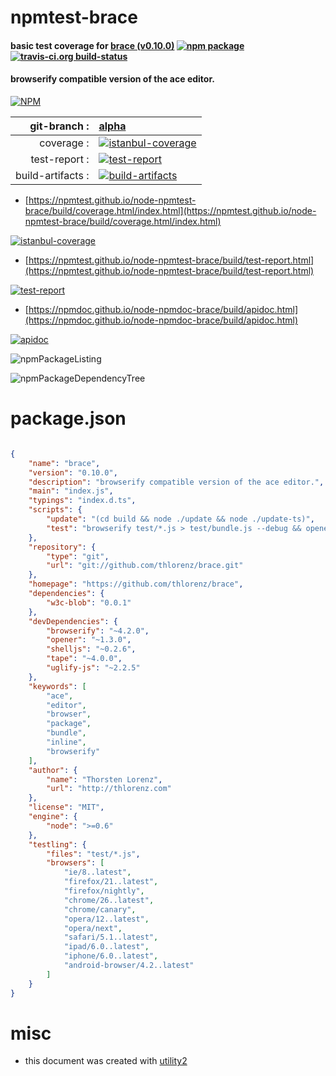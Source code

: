 # npmtest-brace

#### basic test coverage for  [brace (v0.10.0)](https://github.com/thlorenz/brace)  [![npm package](https://img.shields.io/npm/v/npmtest-brace.svg?style=flat-square)](https://www.npmjs.org/package/npmtest-brace) [![travis-ci.org build-status](https://api.travis-ci.org/npmtest/node-npmtest-brace.svg)](https://travis-ci.org/npmtest/node-npmtest-brace)

#### browserify compatible version of the ace editor.

[![NPM](https://nodei.co/npm/brace.png?downloads=true&downloadRank=true&stars=true)](https://www.npmjs.com/package/brace)

| git-branch : | [alpha](https://github.com/npmtest/node-npmtest-brace/tree/alpha)|
|--:|:--|
| coverage : | [![istanbul-coverage](https://npmtest.github.io/node-npmtest-brace/build/coverage.badge.svg)](https://npmtest.github.io/node-npmtest-brace/build/coverage.html/index.html)|
| test-report : | [![test-report](https://npmtest.github.io/node-npmtest-brace/build/test-report.badge.svg)](https://npmtest.github.io/node-npmtest-brace/build/test-report.html)|
| build-artifacts : | [![build-artifacts](https://npmtest.github.io/node-npmtest-brace/glyphicons_144_folder_open.png)](https://github.com/npmtest/node-npmtest-brace/tree/gh-pages/build)|

- [https://npmtest.github.io/node-npmtest-brace/build/coverage.html/index.html](https://npmtest.github.io/node-npmtest-brace/build/coverage.html/index.html)

[![istanbul-coverage](https://npmtest.github.io/node-npmtest-brace/build/screenCapture.buildCi.browser.%252Ftmp%252Fbuild%252Fcoverage.lib.html.png)](https://npmtest.github.io/node-npmtest-brace/build/coverage.html/index.html)

- [https://npmtest.github.io/node-npmtest-brace/build/test-report.html](https://npmtest.github.io/node-npmtest-brace/build/test-report.html)

[![test-report](https://npmtest.github.io/node-npmtest-brace/build/screenCapture.buildCi.browser.%252Ftmp%252Fbuild%252Ftest-report.html.png)](https://npmtest.github.io/node-npmtest-brace/build/test-report.html)

- [https://npmdoc.github.io/node-npmdoc-brace/build/apidoc.html](https://npmdoc.github.io/node-npmdoc-brace/build/apidoc.html)

[![apidoc](https://npmdoc.github.io/node-npmdoc-brace/build/screenCapture.buildCi.browser.%252Ftmp%252Fbuild%252Fapidoc.html.png)](https://npmdoc.github.io/node-npmdoc-brace/build/apidoc.html)

![npmPackageListing](https://npmtest.github.io/node-npmtest-brace/build/screenCapture.npmPackageListing.svg)

![npmPackageDependencyTree](https://npmtest.github.io/node-npmtest-brace/build/screenCapture.npmPackageDependencyTree.svg)



# package.json

```json

{
    "name": "brace",
    "version": "0.10.0",
    "description": "browserify compatible version of the ace editor.",
    "main": "index.js",
    "typings": "index.d.ts",
    "scripts": {
        "update": "(cd build && node ./update && node ./update-ts)",
        "test": "browserify test/*.js > test/bundle.js --debug && opener test/index.html"
    },
    "repository": {
        "type": "git",
        "url": "git://github.com/thlorenz/brace.git"
    },
    "homepage": "https://github.com/thlorenz/brace",
    "dependencies": {
        "w3c-blob": "0.0.1"
    },
    "devDependencies": {
        "browserify": "~4.2.0",
        "opener": "~1.3.0",
        "shelljs": "~0.2.6",
        "tape": "~4.0.0",
        "uglify-js": "~2.2.5"
    },
    "keywords": [
        "ace",
        "editor",
        "browser",
        "package",
        "bundle",
        "inline",
        "browserify"
    ],
    "author": {
        "name": "Thorsten Lorenz",
        "url": "http://thlorenz.com"
    },
    "license": "MIT",
    "engine": {
        "node": ">=0.6"
    },
    "testling": {
        "files": "test/*.js",
        "browsers": [
            "ie/8..latest",
            "firefox/21..latest",
            "firefox/nightly",
            "chrome/26..latest",
            "chrome/canary",
            "opera/12..latest",
            "opera/next",
            "safari/5.1..latest",
            "ipad/6.0..latest",
            "iphone/6.0..latest",
            "android-browser/4.2..latest"
        ]
    }
}
```



# misc
- this document was created with [utility2](https://github.com/kaizhu256/node-utility2)
